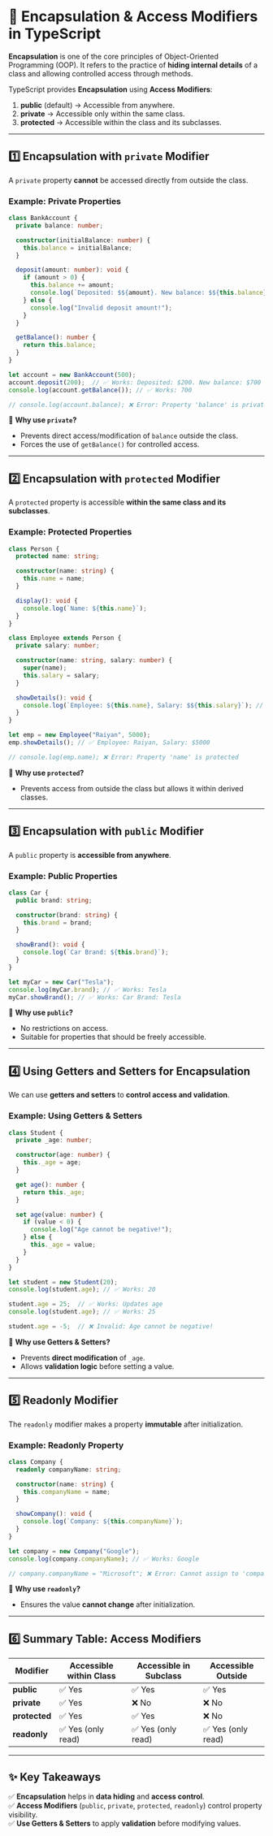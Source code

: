 # **🔹 Encapsulation & Access Modifiers in TypeScript**  

**Encapsulation** is one of the core principles of Object-Oriented Programming (OOP). It refers to the practice of **hiding internal details** of a class and allowing controlled access through methods.  

TypeScript provides **Encapsulation** using **Access Modifiers**:
1. **public** (default) → Accessible from anywhere.  
2. **private** → Accessible only within the same class.  
3. **protected** → Accessible within the class and its subclasses.  

---

## **1️⃣ Encapsulation with `private` Modifier**  
A `private` property **cannot** be accessed directly from outside the class.

### **Example: Private Properties**
```typescript
class BankAccount {
  private balance: number;

  constructor(initialBalance: number) {
    this.balance = initialBalance;
  }

  deposit(amount: number): void {
    if (amount > 0) {
      this.balance += amount;
      console.log(`Deposited: $${amount}. New balance: $${this.balance}`);
    } else {
      console.log("Invalid deposit amount!");
    }
  }

  getBalance(): number {
    return this.balance;
  }
}

let account = new BankAccount(500);
account.deposit(200);  // ✅ Works: Deposited: $200. New balance: $700
console.log(account.getBalance()); // ✅ Works: 700

// console.log(account.balance); ❌ Error: Property 'balance' is private
```
🔹 **Why use `private`?**  
- Prevents direct access/modification of `balance` outside the class.  
- Forces the use of `getBalance()` for controlled access.  

---

## **2️⃣ Encapsulation with `protected` Modifier**  
A `protected` property is accessible **within the same class and its subclasses**.

### **Example: Protected Properties**
```typescript
class Person {
  protected name: string;

  constructor(name: string) {
    this.name = name;
  }

  display(): void {
    console.log(`Name: ${this.name}`);
  }
}

class Employee extends Person {
  private salary: number;

  constructor(name: string, salary: number) {
    super(name);
    this.salary = salary;
  }

  showDetails(): void {
    console.log(`Employee: ${this.name}, Salary: $${this.salary}`); // ✅ Can access protected 'name'
  }
}

let emp = new Employee("Raiyan", 5000);
emp.showDetails(); // ✅ Employee: Raiyan, Salary: $5000

// console.log(emp.name); ❌ Error: Property 'name' is protected
```
🔹 **Why use `protected`?**  
- Prevents access from outside the class but allows it within derived classes.  

---

## **3️⃣ Encapsulation with `public` Modifier**  
A `public` property is **accessible from anywhere**.

### **Example: Public Properties**
```typescript
class Car {
  public brand: string;

  constructor(brand: string) {
    this.brand = brand;
  }

  showBrand(): void {
    console.log(`Car Brand: ${this.brand}`);
  }
}

let myCar = new Car("Tesla");
console.log(myCar.brand); // ✅ Works: Tesla
myCar.showBrand(); // ✅ Works: Car Brand: Tesla
```
🔹 **Why use `public`?**  
- No restrictions on access.  
- Suitable for properties that should be freely accessible.

---

## **4️⃣ Using Getters and Setters for Encapsulation**  
We can use **getters and setters** to **control access and validation**.

### **Example: Using Getters & Setters**
```typescript
class Student {
  private _age: number;

  constructor(age: number) {
    this._age = age;
  }

  get age(): number {
    return this._age;
  }

  set age(value: number) {
    if (value < 0) {
      console.log("Age cannot be negative!");
    } else {
      this._age = value;
    }
  }
}

let student = new Student(20);
console.log(student.age); // ✅ Works: 20

student.age = 25;  // ✅ Works: Updates age
console.log(student.age); // ✅ Works: 25

student.age = -5;  // ❌ Invalid: Age cannot be negative!
```
🔹 **Why use Getters & Setters?**  
- Prevents **direct modification** of `_age`.  
- Allows **validation logic** before setting a value.  

---

## **5️⃣ Readonly Modifier**  
The `readonly` modifier makes a property **immutable** after initialization.

### **Example: Readonly Property**
```typescript
class Company {
  readonly companyName: string;

  constructor(name: string) {
    this.companyName = name;
  }

  showCompany(): void {
    console.log(`Company: ${this.companyName}`);
  }
}

let company = new Company("Google");
console.log(company.companyName); // ✅ Works: Google

// company.companyName = "Microsoft"; ❌ Error: Cannot assign to 'companyName' because it is a read-only property.
```
🔹 **Why use `readonly`?**  
- Ensures the value **cannot change** after initialization.  

---

## **6️⃣ Summary Table: Access Modifiers**
| Modifier   | Accessible within Class | Accessible in Subclass | Accessible Outside |
|------------|-----------------|-----------------|----------------|
| **public** | ✅ Yes | ✅ Yes | ✅ Yes |
| **private** | ✅ Yes | ❌ No | ❌ No |
| **protected** | ✅ Yes | ✅ Yes | ❌ No |
| **readonly** | ✅ Yes (only read) | ✅ Yes (only read) | ✅ Yes (only read) |

---

## **✨ Key Takeaways**
✅ **Encapsulation** helps in **data hiding** and **access control**.  
✅ **Access Modifiers** (`public`, `private`, `protected`, `readonly`) control property visibility.  
✅ **Use Getters & Setters** to apply **validation** before modifying values.  